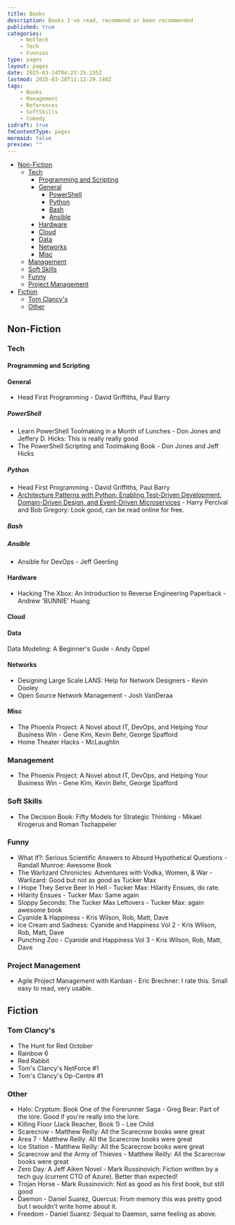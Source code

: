 ```yaml
---
title: Books
description: Books I've read, recommend or been recommended
published: true
categories:
    - NotTech
    - Tech
    - Funnies
type: pages
layout: pages
date: 2025-03-14T04:23:25.235Z
lastmod: 2025-03-28T11:12:29.148Z
tags:
    - Books
    - Management
    - References
    - SoftSkills
    - Comedy
isdraft: true
fmContentType: pages
mermaid: false
preview: ""
---
```

<!--- cSpell: ignore Brechner -->
<!--- cSpell:disable --->
* [Non-Fiction](#non-fiction)
  * [Tech](#tech)
    * [Programming and Scripting](#programming-and-scripting)
    * [General](#general)
      * [PowerShell](#powershell)
      * [Python](#python)
      * [Bash](#bash)
      * [Ansible](#ansible)
    * [Hardware](#hardware)
    * [Cloud](#cloud)
    * [Data](#data)
    * [Networks](#networks)
    * [Misc](#misc)
  * [Management](#management)
  * [Soft Skills](#soft-skills)
  * [Funny](#funny)
  * [Project Management](#project-management)
* [Fiction](#fiction)
  * [Tom Clancy's](#tom-clancys)
  * [Other](#other)
<!--- cSpell:enable --->

## Non-Fiction

### Tech

#### Programming and Scripting

#### General

* Head First Programming - David Griffiths, Paul Barry

##### PowerShell

* Learn PowerShell Toolmaking in a Month of Lunches - Don Jones and Jeffery D. Hicks: This is really really good
* The PowerShell Scripting and Toolmaking Book - Don Jones and Jeff Hicks

##### Python

* Head First Programming - David Griffiths, Paul Barry
* [Architecture Patterns with Python: Enabling Test-Driven Development, Domain-Driven Design, and Event-Driven Microservices](https://www.cosmicpython.com/book/preface.html) - Harry Percival and Bob Gregory: Look good, can be read online for free.

##### Bash

##### Ansible

* Ansible for DevOps - Jeff Geerling

#### Hardware

* Hacking The Xbox: An Introduction to Reverse Engineering Paperback - Andrew 'BUNNIE' Huang

#### Cloud

#### Data

Data Modeling: A Beginner's Guide - Andy Oppel

#### Networks

<!--- cSpell:ignore Lans --->
* Designing Large Scale LANS: Help for Network Designers - Kevin Dooley
* Open Source Network Management - Josh VanDeraa

#### Misc

* The Phoenix Project: A Novel about IT, DevOps, and Helping Your Business Win - Gene Kim, Kevin Behr, George Spafford
* Home Theater Hacks - McLaughlin

### Management

* The Phoenix Project: A Novel about IT, DevOps, and Helping Your Business Win - Gene Kim, Kevin Behr, George Spafford

### Soft Skills

* The Decision Book: Fifty Models for Strategic Thinking  - Mikael Krogerus and Roman Tschappeler

### Funny

* What If?: Serious Scientific Answers to Absurd Hypothetical Questions - Randall Munroe: Awesome Book
* The Warlizard Chronicles: Adventures with Vodka, Women, & War - Warlizard: Good but not as good as Tucker Max
* I Hope They Serve Beer In Hell - Tucker Max: Hilarity Ensues, do rate.
* Hilarity Ensues - Tucker Max: Same again
* Sloppy Seconds: The Tucker Max Leftovers - Tucker Max: again awesome book
* Cyanide & Happiness - Kris Wilson, Rob, Matt, Dave
* Ice Cream and Sadness: Cyanide and Happiness Vol 2 - Kris Wilson, Rob, Matt, Dave
* Punching Zoo - Cyanide and Happiness Vol 3 - Kris Wilson, Rob, Matt, Dave

### Project Management

* Agile Project Management with Kanban - Eric Brechner: I rate this. Small easy to read, very usable.

## Fiction

### Tom Clancy's

* The Hunt for Red October
* Rainbow 6
* Red Rabbit
* Tom's Clancy's NetForce #1
* Tom's Clancy's Op-Centre #1

### Other

<!--- cSpell:ignore Cryptum --->
* Halo: Cryptum: Book One of the Forerunner Saga - Greg Bear: Part of the lore. Good if you're really into the lore.
* Killing Floor (Jack Reacher, Book 1) - Lee Child
* Scarecrow - Matthew Reilly: All the Scarecrow books were great
* Area 7 - Matthew Reilly: All the Scarecrow books were great
* Ice Station - Matthew Reilly: All the Scarecrow books were great
* Scarecrow and the Army of Thieves - Matthew Reilly: All the Scarecrow books were great
* Zero Day: A Jeff Aiken Novel - Mark Russinovich: Fiction written by a tech guy (current CTO of Azure). Better than expected!
* Trojan Horse - Mark Russinovich: Not as good as his first book, but still good
* Daemon - Daniel Suarez, Quercus: From memory this was pretty good but I wouldn't write home about it.
* Freedom - Daniel Suarez: Sequal to Daemon, same feeling as above.
